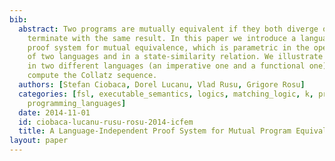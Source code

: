 ```yaml
---
bib:
  abstract: Two programs are mutually equivalent if they both diverge or they both
    terminate with the same result. In this paper we introduce a language-independent
    proof system for mutual equivalence, which is parametric in the operational semantics
    of two languages and in a state-similarity relation. We illustrate it on two programs
    in two different languages (an imperative one and a functional one), that both
    compute the Collatz sequence.
  authors: [Stefan Ciobaca, Dorel Lucanu, Vlad Rusu, Grigore Rosu]
  categories: [fsl, executable_semantics, logics, matching_logic, k, program_verification,
    programming_languages]
  date: 2014-11-01
  id: ciobaca-lucanu-rusu-rosu-2014-icfem
  title: A Language-Independent Proof System for Mutual Program Equivalence
layout: paper
---
```

